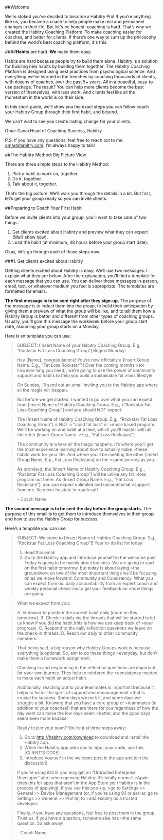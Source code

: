 ##Welcome

We’re stoked you’ve decided to become a Habitry Pro! If you're anything like us, you became a coach to help people make real and permanent changes in their life. But let's be honest: coaching is hard. That’s why we created the Habitry Coaching Platform. To make coaching easier for coaches, and better for clients. If there’s one way to sum up the philosophy behind the world’s best coaching platform, it's this:

####**Habits** are hard. **We** make them easy.

Habits are hard because people try to build them alone. Habitry is a solution for building new habits by building them together. The Habitry Coaching Platform is designed using best practices from psychological science. And everything we've learned in the trenches by coaching thousands of clients, with dozens of coaches, over the past 5+ years. All in a beautiful, easy-to-use package. The result? You can help more clients become the best version of themselves, with less work. And clients feel like all the momentum in the world is on their side. 

In this short guide, we’ll show you the exact steps you can follow coach your Habitry Group through their first habit, and beyond. 

We can’t wait to see you create lasting change for your clients. 

Omar Ganai
Head of Coaching Success, Habitry

P.S. If you have any questions, feel free to reach out to me: omar@habitry.com. I’m always happy to talk!

##The Habitry Method: Big Picture View

There are three simple steps to the Habitry Method:

1. Pick a habit to work on, together.
2. Do it, together.
3. Talk about it, together.

That’s the big picture. We’ll walk you through the details in a bit. But first, let’s get your group ready so you can invite clients. 

##Preparing to Coach Your First Habit

Before we invite clients into your group, you’ll want to take care of two things:

1. Get clients excited about Habitry and preview what they can expect (We’ll show how).
2. Load the habit (at minimum, 48 hours before your group start date).

Okay, let’s go through each of those steps now.

###1. Get clients excited about Habitry

Getting clients excited about Habitry is easy. We’ll use two messages. I explain what they are below. After the explanation, you’ll find a template for each message that you can use. You can deliver these messages in-person, email, text, or whatever medium you feel is appropriate. The templates are formatted for emails. 

**The first message is to be sent right after they sign-up.** The purpose of the message is to induct them into the group, to build their anticipation by giving them a preview of what the group will be like, and to tell them how a Habitry Group is better and different from other types of coaching groups. Usually, you’ll give this message the workweek before your group start date, assuming your group starts on a Monday. 

Here is an template you can use:

>SUBJECT: [Insert Name of your Habitry Coaching Group. E.g., “Rockstar Fat Loss Coaching Group”] Begins Monday!

>Hey [Name], congratulations! You’re now officially a [Insert Group Name. E.g., "Fat Loss Rockstar"]! Over the coming months >(or however long you need), we’re going to use the power of community support and habits to help you build a sustainable fat >loss lifestyle. 

>On Sunday, I’ll send out an email inviting you to the Habitry app where all the magic will happen.

>But before we get started, I wanted to go over what you can expect from [Insert Name of Habitry Coaching Group. E.g., >“Rockstar Fat Loss Coaching Group”] and you should NOT expect:

>The [Insert Name of Habitry Coaching Group. E.g., “Rockstar Fat Loss Coaching Group”] is NOT a “rapid fat loss” or >meal-based program. We’ll be working on one habit at a time, which you’ll master with all the other [Insert Group Name. >E.g., “Fat Loss Rockstars”]. 

>The community is where all the magic happens. It’s where you’ll get the most experience learning about how to actually make >these habits work for your life. And where you’ll be meeting the other [Insert Group Name. E.g., Fat Loss Rockstars] on the >same journey as you.

>As promised, the [Insert Name of Habitry Coaching Group. E.g., “Rockstar Fat Loss Coaching Group”] will be unlike any fat >loss program out there. As [Insert Group Name. E.g., “Fat Loss Rockstars”], you can expect unlimited and unconditional >support from me. So never hesitate to reach out!

>– Coach Name

**The second message is to be sent the day before the group starts.** The purpose of this email is to get them to introduce themselves to their group and how to use the Habitry Group for success.

Here’s a template you can use:

>SUBJECT: Welcome to [Insert Name of Habitry Coaching Group. E.g., “Rockstar Fat Loss Coaching Group”]!
>Your to-do list for today:
>1. Read this email
>2. Go to the Habitry app and introduce yourself in the welcome post
>Today is going to be mainly about logistics. We are going to start on the first habit tomorrow, but today is about laying >the groundwork on two of the most important things we’ll be focusing on as we move forward: Community and Consistency.
>What you can expect from us: daily accountability from an expert coach and weekly personal check-ins to get your feedback on >how things are going.

>What we expect from you:

>A. Endeavor to practice the current habit daily (more on this tomorrow).
>B. Check-in daily via the threads that will be started to let us know if you did the habit (this is how we can keep track of >your progress).
>C. Respond to the daily reflection questions we leave on the check-in threads.
>D. Reach out daily to other community members.

>That being said, a big reason why Habitry Groups work is because everything is optional. So, aim to do these things >everyday, but don’t make them a homework assignment. 

>Checking in and responding to the reflection questions are important for your own journey.  They help to reinforce the >consistency needed to make each habit an actual habit.

>Additionally, reaching out to your teammates is important because it helps to foster the spirit of support and encouragement >that is crucial for success. Some days we rock it, and some days we struggle a bit. Knowing that you have a core group of >teammates (in addition to your coaches!) that are there for you regardless of how the day went can make the low days seem >better, and the good days seem even more badass! 

>Ready to join your team? You’re just three steps away:

>1. Go to http://habitry.com/download to download and install the Habitry app.
>2. When the Habitry app asks you to input your code, use this: [CLIENT’S CODE]
>3. Introduce yourself in the welcome post in the app and join the discussion!

>If you’re using iOS 9, you may get an “Untrusted Enterprise Developer” alert when opening Habitry. It’s totally normal: >Apple does this for apps that aren’t in the App Store yet (Habitry is in the process of applying). If you see this pop-up, >go to Settings >> General >> Device Management (or, if you're using 9.1 or earlier, go to Settings >> General >> Profile) to >add Habitry as a trusted developer. 

>Finally, if you have any questions, feel free to post them in the group. Trust us, if you have a question, someone else has >the same question. So ask away!

>– Coach Name
